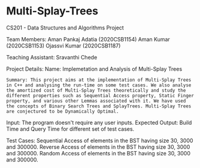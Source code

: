 # Multi-Splay-Trees
CS201 - Data Structures and Algorithms Project

Team Members:
	Aman Pankaj Adatia (2020CSB1154)
	Aman Kumar (2020CSB1153)
	Ojassvi Kumar (2020CSB1187)

Teaching Assistant:
	Sravanthi Chede

Project Details:
	Name: Implemetation and Analysis of Multi-Splay Trees

	Summary: This project aims at the implementation of Multi-Splay Trees in C++ and analysing the run-time on some test cases. We also analyse the amortized cost of Multi-Splay Trees theoretically and study the different properties such as Sequential Access property, Static Finger property, and various other Lemmas associated with it. We have used the concepts of Binary Search Trees and SplayTrees. Multi-Splay Trees are conjectured to be Dynamically Optimal.

Input: The program doesn't require any user inputs.
Expected Output: Build Time and Query Time for different set of test cases. 

Test Cases:
	Sequential Access of elements in the BST having size 30, 3000 and 300000. 
	Reverse Access of elements in the BST having size 30, 3000 and 300000.
	Random Access of elements in the BST having size 30, 3000 and 300000.
